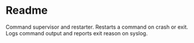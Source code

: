 # Readme
Command supervisor and restarter. Restarts a command on crash or exit. Logs command output and reports exit reason on syslog.
